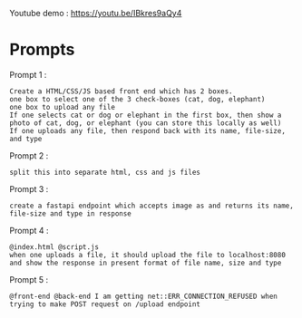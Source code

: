 Youtube demo : https://youtu.be/IBkres9aQy4
# Prompts
Prompt 1 :
``` 
Create a HTML/CSS/JS based front end which has 2 boxes.
one box to select one of the 3 check-boxes (cat, dog, elephant)
one box to upload any file
If one selects cat or dog or elephant in the first box, then show a photo of cat, dog, or elephant (you can store this locally as well)
If one uploads any file, then respond back with its name, file-size, and type
```
Prompt 2 : 
```
split this into separate html, css and js files
```
Prompt 3 : 
```
create a fastapi endpoint which accepts image as and returns its name, file-size and type in response
```
Prompt 4 :
```
@index.html @script.js 
when one uploads a file, it should upload the file to localhost:8080  and show the response in present format of file name, size and type
```
Prompt 5 : 
```
@front-end @back-end I am getting net::ERR_CONNECTION_REFUSED when trying to make POST request on /upload endpoint
```
